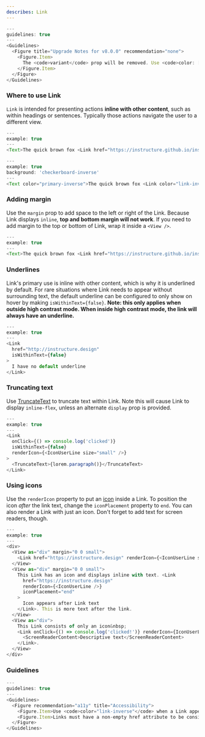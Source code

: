 ```yaml
---
describes: Link
---
```


```js
---
guidelines: true
---
<Guidelines>
  <Figure title="Upgrade Notes for v8.0.0" recommendation="none">
    <Figure.Item>
      The <code>variant</code> prop will be removed. Use <code>color: ['link', 'link-inverse']</code> instead.
    </Figure.Item>
  </Figure>
</Guidelines>
```

### Where to use Link

`Link` is intended for presenting actions **inline with other content**, such as within headings or sentences. Typically those actions navigate the user to a different view.

```js
---
example: true
---
<Text>The quick brown fox <Link href="https://instructure.github.io/instructure-ui/">jumps</Link> over the lazy dog.</Text>
```

```js
---
example: true
background: 'checkerboard-inverse'
---
<Text color="primary-inverse">The quick brown fox <Link color="link-inverse" href="https://instructure.github.io/instructure-ui/">jumps</Link> over the lazy dog.</Text>
```

### Adding margin

Use the `margin` prop to add space to the left or right of the Link. Because
Link displays `inline`, **top and bottom margin will not work**. If you need
to add margin to the top or bottom of Link, wrap it inside a `<View />`.

```js
---
example: true
---
<Text>The quick brown fox <Link href="https://instructure.github.io/instructure-ui/" margin="0 small">jumps</Link> over the lazy dog.</Text>
```

### Underlines

Link's primary use is inline with other content, which is why it is underlined by default. For rare situations where Link needs
to appear without surrounding text, the default underline can be configured to only show on hover by making `isWithinText={false}`. **Note: this only applies when outside high contrast mode. When inside high contrast mode, the link will always have an underline.**

```js
---
example: true
---
<Link
  href="http://instructure.design"
  isWithinText={false}
>
  I have no default underline
</Link>
```

### Truncating text

Use [TruncateText](#TruncateText) to truncate text within Link. Note this will cause Link to display `inline-flex`,
unless an alternate `display` prop is provided.

```js
---
example: true
---
<Link
  onClick={() => console.log('clicked')}
  isWithinText={false}
  renderIcon={<IconUserLine size="small" />}
>
  <TruncateText>{lorem.paragraph()}</TruncateText>
</Link>
```

### Using icons

Use the `renderIcon` property to put an [icon](#iconography) inside a Link. To position the
icon _after_ the link text, change the `iconPlacement` property to `end`. You can also
render a Link with just an icon. Don't forget to add text for screen readers, though.

```js
---
example: true
---
<div>
  <View as="div" margin="0 0 small">
    <Link href="https://instructure.design" renderIcon={<IconUserLine size="small" />}>Icon before text</Link> with the quick brown fox
  </View>
  <View as="div" margin="0 0 small">
    This Link has an icon and displays inline with text. <Link
      href="https://instructure.design"
      renderIcon={<IconUserLine />}
      iconPlacement="end"
    >
      Icon appears after Link text
    </Link>. This is more text after the link.
  </View>
  <View as="div">
    This Link consists of only an icon&nbsp;
    <Link onClick={() => console.log('clicked!')} renderIcon={IconUserLine}>
      <ScreenReaderContent>Descriptive text</ScreenReaderContent>
    </Link>.
  </View>
</div>
```

### Guidelines

```js
---
guidelines: true
---
<Guidelines>
  <Figure recommendation="a11y" title="Accessibility">
    <Figure.Item>Use <code>color="link-inverse"</code> when a Link appears on a dark background to ensure adequate contrast</Figure.Item>
    <Figure.Item>Links must have a non-empty href attribute to be considered true links and to be accessible to keyboard users</Figure.Item>
  </Figure>
</Guidelines>
```
